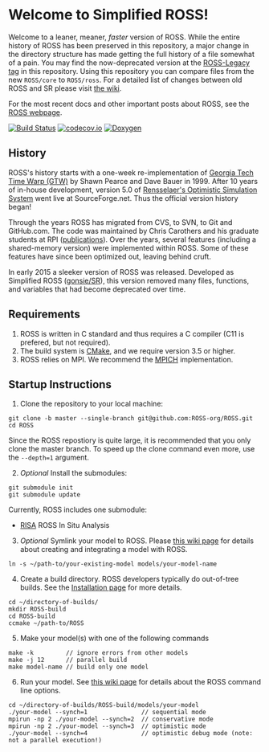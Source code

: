 # Welcome to Simplified ROSS!

Welcome to a leaner, meaner, *faster* version of ROSS.
While the entire history of ROSS has been preserved in this repository, a major change in the directory structure has made getting the full history of a file somewhat of a pain.
You may find the now-deprecated version at the [ROSS-Legacy tag](https://github.com/ROSS-org/ROSS/releases/tag/Legacy) in this repository.
Using this repository you can compare files from the new `ROSS/core` to `ROSS/ross`.
For a detailed list of changes between old ROSS and SR please visit [the wiki](https://github.com/ROSS-org/ROSS/wiki/Differences-between-Simplified-ROSS-and-ROSS-Legacy).

For the most recent docs and other important posts about ROSS, see the [ROSS webpage](http://ross-org.github.io).

[![Build Status](https://travis-ci.com/ROSS-org/ROSS.svg?branch=master)](https://travis-ci.com/ROSS-org/ROSS)
[![codecov.io](http://codecov.io/github/ROSS-org/ROSS/coverage.svg?branch=master)](http://codecov.io/github/ROSS-org/ROSS?branch=master)
[![Doxygen](https://img.shields.io/badge/doxygen-reference-blue.svg)](http://ross-org.github.io/ROSS-docs/docs/html)

## History

ROSS's history starts with a one-week re-implementation of [Georgia Tech Time Warp (GTW)](http://www.cc.gatech.edu/computing/pads/tech-parallel-gtw.html) by Shawn Pearce and Dave Bauer in 1999.
After 10 years of in-house development, version 5.0 of [Rensselaer's Optimistic Simulation System](http://sourceforge.net/projects/pdes/) went live at SourceForge.net.
Thus the official version history began!

Through the years ROSS has migrated from CVS, to SVN, to Git and GitHub.com.
The code was maintained by Chris Carothers and his graduate students at RPI ([publications](http://cs.rpi.edu//~chrisc/#publications)).
Over the years, several features (including a shared-memory version) were implemented within ROSS.
Some of these features have since been optimized out, leaving behind cruft.

In early 2015 a sleeker version of ROSS was released.
Developed as Simplified ROSS ([gonsie/SR](http://github.com/gonsie/SR)), this version removed many files, functions, and variables that had become deprecated over time.

## Requirements

1. ROSS is written in C standard and thus requires a C compiler (C11 is prefered, but not required).
2. The build system is [CMake](http://cmake.org), and we require version 3.5 or higher.
3. ROSS relies on MPI.
   We recommend the [MPICH](http://www.mpich.org) implementation.

## Startup Instructions

1. Clone the repository to your local machine:
  ```
  git clone -b master --single-branch git@github.com:ROSS-org/ROSS.git
  cd ROSS
  ```
  Since the ROSS repostiory is quite large, it is recommended that you only clone the master branch.
  To speed up the clone command even more, use the `--depth=1` argument.

2. *Optional* Install the submodules:
  ```
  git submodule init
  git submodule update
  ```
  Currently, ROSS includes one submodule:
  - [RISA](https://github.com/ROSS-org/RISA) ROSS In Situ Analysis

3. *Optional* Symlink your model to ROSS.
Please [this wiki page](https://github.com/ROSS-org/ROSS/wiki/Constructing-the-Model) for details about creating and integrating a model with ROSS.
  ```
  ln -s ~/path-to/your-existing-model models/your-model-name
  ```

4. Create a build directory.
ROSS developers typically do out-of-tree builds.  See the [Installation page](https://github.com/ROSS-org/ROSS/wiki/Installation) for more details.
  ```
  cd ~/directory-of-builds/
  mkdir ROSS-build
  cd ROSS-build
  ccmake ~/path-to/ROSS
  ```

5. Make your model(s) with one of the following commands
  ```
  make -k         // ignore errors from other models
  make -j 12      // parallel build
  make model-name // build only one model
  ```

6. Run your model.
See [this wiki page](https://github.com/ROSS-org/ROSS/wiki/Running-the-Simulator) for details about the ROSS command line options.
  ```
  cd ~/directory-of-builds/ROSS-build/models/your-model
  ./your-model --synch=1               // sequential mode
  mpirun -np 2 ./your-model --synch=2  // conservative mode
  mpirun -np 2 ./your-model --synch=3  // optimistic mode
  ./your-model --synch=4               // optimistic debug mode (note: not a parallel execution!)
  ```
